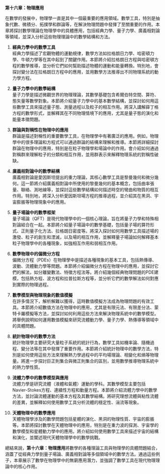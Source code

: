 **第十六章：物理應用**

在數學的發展中，物理學一直是其中一個最重要的應用領域。數學工具，特別是抽象代數、微積分、拓撲學和群論等，在解決物理問題中發揮了至關重要的作用。本章將探討數學理論在物理學中的具體應用，包括經典力學、量子力學、廣義相對論等領域，並深入分析這些物理理論中的數學結構和方法。

1. **經典力學中的數學工具**  
   經典力學描述了宏觀物體的運動規律，數學方法如拉格朗日力學、哈密頓力學、牛頓力學等在其中起到了關鍵作用。本節將介紹拉格朗日方程與哈密頓方程的數學推導，並分析它們如何幫助描述物體的運動和能量轉換。特別地，會探討變分法在拉格朗日方程中的應用，並用數學方法推導出不同物理系統的動力學方程。

2. **量子力學中的數學結構**  
   量子力學是描述微觀世界的物理理論，其數學基礎包含希爾伯特空間、算符、態矢量等數學對象。本節將介紹量子力學中的基本數學結構，並探討如何用這些數學工具來描述量子態、測量過程以及粒子的相互作用。將深入講解薛丁格方程的數學形式，並解釋其在不同物理情境下的應用，尤其是量子態的演化和能量本徵問題。

3. **群論與對稱性在物理中的應用**  
   群論是描述對稱性的重要數學工具，在物理學中有著廣泛的應用。例如，物理學中的很多理論和方程式可以通過群論的結構來理解和推導。本節將詳細探討群論在物理中的應用，特別是在粒子物理學和場論中的作用。會介紹如何通過對稱群來理解粒子的分類和相互作用，並用群表示來解釋物理系統的對稱性破缺。

4. **廣義相對論中的數學結構**  
   廣義相對論是愛因斯坦提出的重力理論，其核心數學工具是黎曼幾何和微分幾何。這一節將介紹廣義相對論中所使用的黎曼幾何的基本概念，包括曲率張量、聯絡、測地線等，並探討這些數學結構如何描述時空的彎曲和物質的相互作用。特別地，將深入分析愛因斯坦場方程的推導過程，並介紹其在黑洞、宇宙膨脹等物理現象中的應用。

5. **量子場論中的數學框架**  
   量子場論（QFT）是現代物理學中的一個核心理論，旨在將量子力學和特殊相對論結合在一起。本節將介紹量子場論中的數學基礎，包括量子場的算符形式、正則量子化方法、拉格朗日密度等。將深入探討如何用數學工具描述場的激發、粒子的創生和湮滅，以及場的相互作用，並解釋量子場論如何解釋基本粒子物理學中的各種現象，如強相互作用和弱相互作用。

6. **數學物理中的偏微分方程**  
   偏微分方程（PDEs）在物理學中是描述各種現象的基本工具，包括熱傳導、波動、流體動力學等問題。本節將介紹偏微分方程在物理中的應用，並探討它們的解法，如分離變數法、特徵方程法等。將介紹幾個經典物理問題的PDE建模，包括熱方程、波方程和拉普拉斯方程等，並分析它們的數學解法如何對應到實際的物理過程。

7. **數學模型與物理現象的數值模擬**  
   在許多情況下，解析解難以獲得，這時數值模擬方法成為物理問題的有效工具。本節將介紹數值方法在物理中的應用，尤其是有限元法、有限差分法、蒙特卡羅模擬等方法，並探討如何利用這些方法來解決物理系統中的數學模型。將舉例說明如何運用數值模擬來研究流體動力學、量子力學、熱傳導等領域中的具體問題。

8. **統計物理中的數學方法**  
   統計物理學主要研究大量粒子系統的統計行為，數學工具如機率論、隨機過程、變分法等在其中發揮了重要作用。本節將介紹統計物理中的數學方法，特別是如何使用這些方法來理解熱力學過程中的平均場理論、相變化和熵等物理量。將進一步探討巨正則集合與微正則集合的區別，並用數學推導物理系統中的熱力學性質。

9. **流體力學中的數學模型與應用**  
   流體力學是研究流體（液體和氣體）運動的學科。其數學模型主要包括Navier-Stokes方程、連續性方程和動量方程。本節將介紹流體力學中的數學方法，並討論流體運動的基本方程及其數學結構。將研究理想流體與粘性流體的差異，並解釋如何使用數學工具分析流體的穩定性、湍流等現象。

10. **天體物理中的數學應用**  
    天體物理學涉及的數學問題包括星體的演化、黑洞的物理性質、宇宙的膨脹等。本節將探討數學在天體物理中的應用，特別是在重力波的探測、宇宙學的數學模型和星體動力學中的應用。將介紹如何使用數學工具來描述宇宙的結構和演化，並闡述現代天體物理學中的數學挑戰。

總結來說，**第十六章：物理應用**將數學的各種理論工具與物理學的具體問題結合，涵蓋了從經典力學到量子場論、廣義相對論等多個領域中的數學方法。通過這些例子，本章展示了數學在物理學中的無窮應用潛力，並強調了數學工具在現代物理理論中的核心作用。